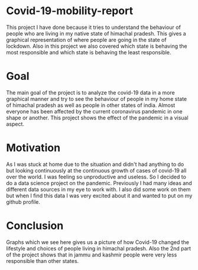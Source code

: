 # Covid-19-mobility-report
This project I have done because it tries to understand the behaviour of people who are living in my native state of himachal pradesh. 
This gives a graphical representation of where people are going in the state of lockdown. 
Also in this project we also covered which state is behaving the most responsible and which state is behaving the least responsible.

# Goal
The main goal of the project is to analyze the covid-19 data in a more graphical manner and try to see the behaviour of people in my home state of himachal pradesh as well as people in other states of india.
Almost everyone has been affected by the current coronavirus pandemic in one shape or another.
This project shows the effect of the pandemic in a visual aspect.

# Motivation
As I was stuck at home due to the situation and didn't had anything to do but looking continuously at the continuous growth of cases of covid-19 all over the world.
I was feeling so unproductive and useless. So I decided to do a data science project on the pandemic. Previously I had many ideas and different data sources in my eye to work with.
I also did some work on them but when I find this data I was very excited about it and wanted to put on my github profile.

# Conclusion
Graphs which we see here gives us a picture of how Covid-19 changed the lifestyle and choices of people living in himachal pradesh.
Also the 2nd part of the project shows that in jammu and kashmir people were very less responsible than other states.
